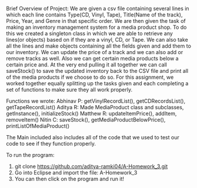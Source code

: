 Brief Overview of Project: We are given a csv file containing several lines in which each line contains Type(CD, Vinyl, Tape), Title(Name of the track), Price, Year, and Genre in that specific order. We are then given the task of making an inventory management system for a media product shop. To do this we created a singleton class in which we are able to retrieve any lines(or objects) based on if they are a vinyl, CD, or Tape. We can also take all the lines and make objects containing all the fields given and add them to our inventory. We can update the price of a track and we can also add or remove tracks as well. Also we can get certain media products below a certain price and. At the very end pulling it all together we can call saveStock() to save the updated inventory back to the CSV file and print all of the media products if we choose to do so. For this assignment, we worked together equally splitting up the tasks given and each completing a set of functions to make sure they all work properly.

Functions we wrote:
Abhinav P: getVinylRecordList(), getCDRecordsList(), getTapeRecordList()
Aditya R: Made MediaProduct class and subclasses, getInstance(), initializeStock()
Matthew R: updateItemPrice(), addItem, removeItem()
Nitin C: saveStock(), getMediaProductBelowPrice(), printListOfMediaProduct()

The Main included also includes all of the code that we used to test our code to see if they function properly. 

To run the program:
1) git clone https://github.com/aditya-ramki04/A-Homework_3.git
2) Go into Eclipse and import the file: A-Homework_3
3) You can then click on the program and run it!
